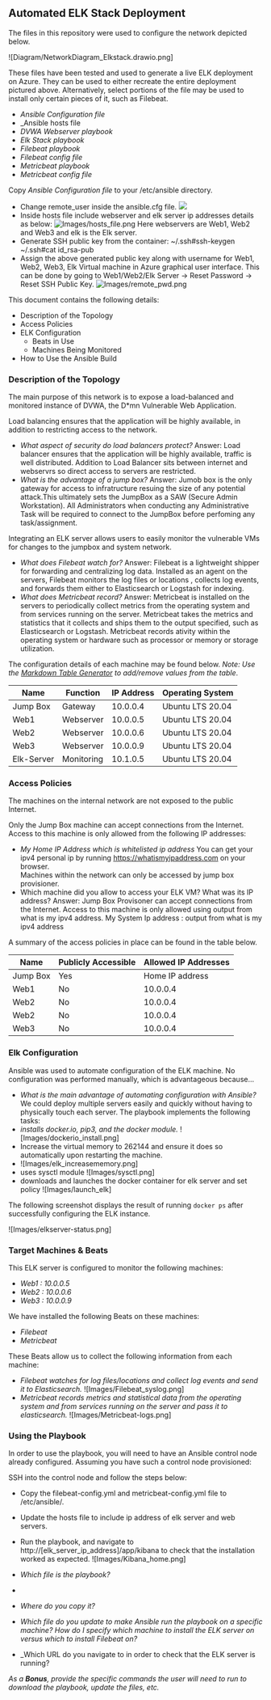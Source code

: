 ## Automated ELK Stack Deployment

The files in this repository were used to configure the network depicted below.

![Diagram/NetworkDiagram_Elkstack.drawio.png]

These files have been tested and used to generate a live ELK deployment on Azure. They can be used to either recreate the entire deployment pictured above. Alternatively, select portions of the file may be used to install only certain pieces of it, such as Filebeat.

  - _Ansible Configuration file_
  - _Ansible hosts file
  - _DVWA Webserver playbook_
  -  _Elk Stack playbook_
  -  _Filebeat playbook_
  -  _Filebeat config file_
  -  _Metricbeat playbook_
  -  _Metricbeat config file_

Copy _Ansible Configuration file_ to your /etc/ansible directory.
- Change remote_user inside the ansible.cfg file.
    ![](:/ansible_file.png)
- Inside hosts file include webserver and elk server ip addresses details as below:
![Images/hosts_file.png](:/hosts_file)
Here webservers are Web1, Web2 and Web3 and elk is the Elk server.
- Generate SSH public key from the container:
~/.ssh#ssh-keygen
~/.ssh#cat id_rsa-pub
- Assign the above generated public key along with username for Web1, Web2, Web3, Elk Virtual machine in Azure graphical user interface.
	This can be done by going to Web1/Web2/Elk Server -> Reset Password -> Reset SSH Public Key.
	![Images/remote_pwd.png](:/remote_pwd)

This document contains the following details:
- Description of the Topology
- Access Policies
- ELK Configuration
  - Beats in Use
  - Machines Being Monitored
- How to Use the Ansible Build


### Description of the Topology

The main purpose of this network is to expose a load-balanced and monitored instance of DVWA, the D*mn Vulnerable Web Application.

Load balancing ensures that the application will be highly available, in addition to restricting access to the network.
- _What aspect of security do load balancers protect?_
 Answer: 
 Load balancer ensures that the application will be highly available, traffic is well distributed. Addition to Load Balancer sits between internet and webservrs so direct access to servers are restricted.
 - _What is the advantage of a jump box?_
 Answer: 
 Jumob box is the only gateway for access to infratructure resuing the size of any potential attack.This ultimately sets the JumpBox as a SAW (Secure Admin Workstation). All Administrators when conducting any Administrative Task will be required to connect to the JumpBox before perfoming any task/assignment.

Integrating an ELK server allows users to easily monitor the vulnerable VMs for changes to the jumpbox and system network.
- _What does Filebeat watch for?_
Answer:
Filebeat is a lightweight shipper for forwarding and centralizing log data. Installed as an agent on the servers, Filebeat monitors the log files or locations , collects log events, and forwards them either to Elasticsearch or Logstash for indexing.
- _What does Metricbeat record?_
Answer:
Metricbeat is installed on the servers to periodically collect metrics from the operating system and from services running on the server. Metricbeat takes the metrics and statistics that it collects and ships them to the output specified, such as Elasticsearch or Logstash.
Metricbeat records ativity within the operating system or hardware such as processor or memory or storage utilization.

The configuration details of each machine may be found below.
_Note: Use the [Markdown Table Generator](http://www.tablesgenerator.com/markdown_tables) to add/remove values from the table_.

| Name     | Function | IP Address | Operating System |
|----------|----------|------------|------------------|
| Jump Box | Gateway  | 10.0.0.4   | Ubuntu LTS 20.04            |
| Web1     | Webserver| 10.0.0.5   | Ubuntu LTS 20.04            |
| Web2     | Webserver| 10.0.0.6   | Ubuntu LTS 20.04            |
| Web3     | Webserver| 10.0.0.9   | Ubuntu LTS 20.04            |
| Elk-Server | Monitoring | 10.1.0.5   | Ubuntu LTS 20.04            |

### Access Policies

The machines on the internal network are not exposed to the public Internet. 

Only the Jump Box machine can accept connections from the Internet. Access to this machine is only allowed from the following IP addresses:
- _My Home IP Address which is whitelisted ip address_
You can get your ipv4 personal ip by running https://whatismyipaddress.com on your browser.   
Machines within the network can only be accessed by jump box provisioner.
- Which machine did you allow to access your ELK VM? What was its IP address?
  Answer: Jump Box Provisoner can accept connections from the Internet. Access to this machine is only allowed using output from what is my ipv4 address.
  My System Ip address : output from what is my ipv4 address

A summary of the access policies in place can be found in the table below.

| Name     | Publicly Accessible | Allowed IP Addresses |
|----------|---------------------|----------------------|
| Jump Box | Yes                 | Home IP address    |
| Web1     |   No                |   10.0.0.4         |
|  Web2    |  No                   | 10.0.0.4        |
|  Web2    |  No                   | 10.0.0.4        |
|  Web3    |  No                   | 10.0.0.4        |

### Elk Configuration

Ansible was used to automate configuration of the ELK machine. No configuration was performed manually, which is advantageous because...
- _What is the main advantage of automating configuration with Ansible?_
We could deploy multiple servers easily and quickly without having to physically touch each server. 
The playbook implements the following tasks:
- _installs docker.io, pip3, and the docker module._
![Images/dockerio_install.png]
- Increase the virtual memory to 262144 and ensure it does so automatically upon restarting the machine.
- ![Images/elk_increasememory.png]
- uses sysctl module
![Images/sysctl.png]
- downloads and launches the docker container for elk server and set policy
![Images/launch_elk]

The following screenshot displays the result of running `docker ps` after successfully configuring the ELK instance.

![Images/elkserver-status.png]

### Target Machines & Beats
This ELK server is configured to monitor the following machines:
- _Web1 : 10.0.0.5_
- _Web2 : 10.0.0.6_
- _Web3 : 10.0.0.9_

We have installed the following Beats on these machines:
- _Filebeat_
- _Metricbeat_

These Beats allow us to collect the following information from each machine:
- _Filebeat watches for log files/locations and collect log events and send it to Elasticsearch._
![Images/Filebeat_syslog.png]
- _Metricbeat records metrics and statistical data from the operating system and from services running on the server and pass it to elasticsearch._
![Images/Metricbeat-logs.png]

### Using the Playbook
In order to use the playbook, you will need to have an Ansible control node already configured. Assuming you have such a control node provisioned: 

SSH into the control node and follow the steps below:
- Copy the filebeat-config.yml and metricbeat-config.yml file to /etc/ansible/.
- Update the hosts file to include ip address of elk server and web servers.
- Run the playbook, and navigate to http://[elk_server_ip_address]/app/kibana to check that the installation worked as expected.
![Images/Kibana_home.png]

- _Which file is the playbook?_
- 
- _Where do you copy it?_
- _Which file do you update to make Ansible run the playbook on a specific machine? How do I specify which machine to install the ELK server on versus which to install Filebeat on?_
- _Which URL do you navigate to in order to check that the ELK server is running?

_As a **Bonus**, provide the specific commands the user will need to run to download the playbook, update the files, etc._
